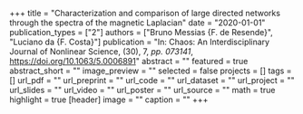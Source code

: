 +++
title = "Characterization and comparison of large directed networks through the spectra of the magnetic Laplacian"
date = "2020-01-01"
publication_types = ["2"]
authors = ["Bruno Messias {F. de Resende}", "Luciano da {F. Costa}"]
publication = "In: Chaos: An Interdisciplinary Journal of Nonlinear Science, (30), 7, _pp. 073141_, https://doi.org/10.1063/5.0006891"
abstract = ""
featured = true
abstract_short = ""
image_preview = ""
selected = false
projects = []
tags = []
url_pdf = ""
url_preprint = ""
url_code = ""
url_dataset = ""
url_project = ""
url_slides = ""
url_video = ""
url_poster = ""
url_source = ""
math = true
highlight = true
[header]
image = ""
caption = ""
+++
